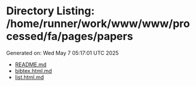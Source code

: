 # Directory Listing: /home/runner/work/www/www/processed/fa/pages/papers
Generated on: Wed May  7 05:17:01 UTC 2025

- [README.md](README.md)
- [bibtex.html.md](bibtex.html.md)
- [list.html.md](list.html.md)

